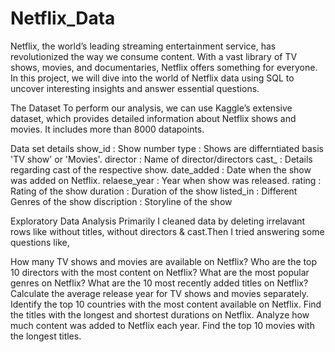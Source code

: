 # Netflix_Data
Netflix, the world’s leading streaming entertainment service, has revolutionized the way we consume content. With a vast library of TV shows, movies, and documentaries, Netflix offers something for everyone. In this project, we will dive into the world of Netflix data using SQL to uncover interesting insights and answer essential questions.

The Dataset
To perform our analysis, we can use Kaggle’s extensive dataset, which provides detailed information about Netflix shows and movies. It includes more than 8000 datapoints.

Data set details
show_id : Show number
type : Shows are differntiated basis 'TV show' or 'Movies'.
director : Name of director/directors
cast_ : Details regarding cast of the respective show.
date_added : Date when the show was added on Netflix.
relaese_year : Year when show was released.
rating : Rating of the show
duration : Duration of the show
listed_in : Different Genres of the show
discription : Storyline of the show

Exploratory Data Analysis
Primarily I cleaned data by deleting irrelavant rows like without titles, without directors & cast.Then I tried answering some questions like,

How many TV shows and movies are available on Netflix?
Who are the top 10 directors with the most content on Netflix?
What are the most popular genres on Netflix?
What are the 10 most recently added titles on Netflix?
Calculate the average release year for TV shows and movies separately.
Identify the top 10 countries with the most content available on Netflix.
Find the titles with the longest and shortest durations on Netflix.
Analyze how much content was added to Netflix each year.
Find the top 10 movies with the longest titles.
